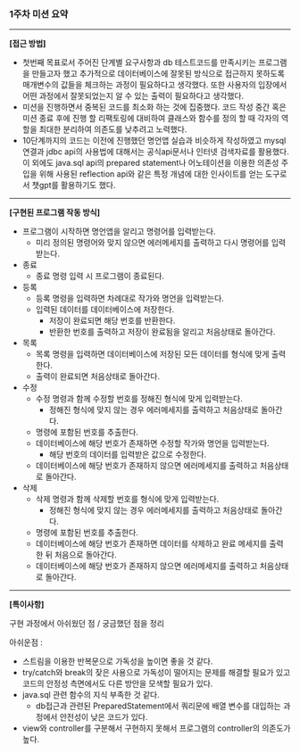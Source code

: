 ### 1주차 미션 요약

---

**[접근 방법]**
- 첫번째 목표로서 주어진 단계별 요구사항과 db 테스트코드를 만족시키는 프로그램을 만들고자 했고 
추가적으로 데이터베이스에 잘못된 방식으로 접근하지 못하도록 매개변수의 값들을 체크하는 과정이 필요하다고 생각했다.
또한 사용자의 입장에서 어떤 과정에서 잘못되었는지 알 수 있는 출력이 필요하다고 생각했다.
- 미션을 진행하면서 중복된 코드를 최소화 하는 것에 집중했다. 
코드 작성 중간 혹은 미션 종료 후에 진행 할 리팩토링에 대비하여 
클래스와 함수를 정의 할 때 각자의 역할을 최대한 분리하여 의존도를 낮추려고 노력했다.
- 10단계까지의 코드는 이전에 진행했던 명언앱 실습과 비슷하게 작성하였고 mysql 연결과 jdbc api의 사용법에 대해서는 공식api문서나 인터넷 검색자료를 활용했다. 
이 외에도 java.sql api의 prepared statement나 
어노테이션을 이용한 의존성 주입을 위해 사용된 reflection api와 같은 
특정 개념에 대한 인사이트를 얻는 도구로서 챗gpt를 활용하기도 했다.
---
**[구현된 프로그램 작동 방식]** 
- 프로그램이 시작하면 명언앱을 알리고 명령어를 입력받는다.
  - 미리 정의된 명령어와 맞지 않으면 에러메세지를 출력하고 다시 명령어를 입력받는다.
- 종료
  - 종료 명령 입력 시 프로그램이 종료된다.
- 등록
  - 등록 명령을 입력하면 차례대로 작가와 명언을 입력받는다.
  - 입력된 데이터를 데이터베이스에 저장한다.
    - 저장이 완료되면 해당 번호를 반환한다.
    - 반환한 번호를 출력하고 저장이 완료됨을 알리고 처음상태로 돌아간다.
- 목록
  - 목록 명령을 입력하면 데이터베이스에 저장된 모든 데이터를 형식에 맞게 출력한다.
  - 출력이 완료되면 처음상태로 돌아간다.
- 수정
  - 수정 명령과 함께 수정할 번호를 정해진 형식에 맞게 입력받는다.
    - 정해진 형식에 맞지 않는 경우 에러메세지를 출력하고 처음상태로 돌아간다.
  - 명령에 포함된 번호를 추출한다.
  - 데이터베이스에 해당 번호가 존재하면 수정할 작가와 명언을 입력받는다.
    - 해당 번호의 데이터를 입력받은 값으로 수정한다.
  - 데이터베이스에 해당 번호가 존재하지 않으면 에러메세지를 출력하고 처음상태로 돌아간다.
- 삭제
  - 삭제 명령과 함께 삭제할 번호를 형식에 맞게 입력받는다.
    - 정해진 형식에 맞지 않는 경우 에러메세지를 출력하고 처음상태로 돌아간다.
  - 명령에 포함된 번호를 추출한다.
  - 데이터베이스에 해당 번호가 존재하면 데이터를 삭제하고 완료 메세지를 출력한 뒤 처음으로 돌아간다.
  - 데이터베이스에 해당 번호가 존재하지 않으면 에러메세지를 출력하고 처음상태로 돌아간다.
---
**[특이사항]**

구현 과정에서 아쉬웠던 점 / 궁금했던 점을 정리

아쉬운점 :
- 스트림을 이용한 반복문으로 가독성을 높이면 좋을 것 같다.
- try/catch와 break의 잦은 사용으로 가독성이 떨어지는 문제를 해결할 필요가 있고 코드의 안정성 측면에서도 다른 방안을 모색할 필요가 있다.
- java.sql 관련 함수의 지식 부족한 것 같다. 
  - db접근과 관련된 PreparedStatement에서 쿼리문에 배열 변수를 대입하는 과정에서 안전성이 낮은 코드가 있다. 
- view와 controller를 구분해서 구현하지 못해서 프로그램의 controller의 의존도가 높다.
